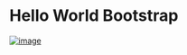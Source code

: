 # Hello World Bootstrap
<a href="https://ibb.co/fkzf0xb"><img src="https://i.ibb.co/YcFmjL6/image.png" alt="image" border="0"></a>

